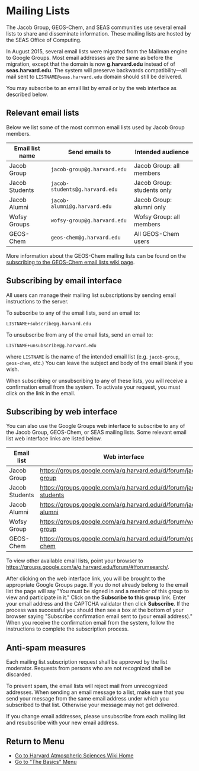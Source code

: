 # Mailing Lists

The Jacob Group, GEOS-Chem, and SEAS communities use several email lists
to share and disseminate information. These mailing lists are hosted by
the SEAS Office of Computing.

In August 2015, several email lists were migrated from the Mailman
engine to Google Groups. Most email addresses are the same as before the
migration, except that the domain is now **g.harvard.edu** instead of of
**seas.harvard.edu**. The system will preserve backwards
compatibility—all mail sent to `LISTNAME@seas.harvard.edu` domain
should still be delivered.

You may subscribe to an email list by email or by the web interface as
described below.

## Relevant email lists

Below we list some of the most common email lists used by Jacob Group
members.

| Email list name | Send emails to                 | Intended audience          |
| --------------- | ------------------------------ | -------------------------- |
| Jacob Group     | `jacob-group@g.harvard.edu`    | Jacob Group: all members   |
| Jacob Students  | `jacob-students@g.harvard.edu` | Jacob Group: students only |
| Jacob Alumni    | `jacob-alumni@g.harvard.edu`   | Jacob Group: alumni only   |
| Wofsy Groups    | `wofsy-group@g.harvard.edu`    | Wofsy Group: all members   |
| GEOS-Chem       | `geos-chem@g.harvard.edu`      | All GEOS-Chem users        |

More information about the GEOS-Chem mailing lists can be found on the
[subscribing to the GEOS-Chem email lists wiki
page](http://wiki.seas.harvard.edu/geos-chem/index.php/Subscribing_to_the_GEOS-Chem_email_lists#Subscribing_to_a_list).

## Subscribing by email interface

All users can manage their mailing list subscriptions by sending email
instructions to the server.

To subscribe to any of the email lists, send an email to:

    LISTNAME+subscribe@g.harvard.edu

To unsubscribe from any of the email lists, send an email to:

    LISTNAME+unsubscribe@g.harvard.edu

where `LISTNAME` is the name of the intended email list (e.g.
`jacob-group`, `geos-chem`, etc.) You can leave the subject and body of
the email blank if you wish.

When subscribing or unsubscribing to any of these lists, you will
receive a confirmation email from the system. To activate your request,
you must click on the link in the email.

## Subscribing by web interface

You can also use the Google Groups web interface to subscribe to any of
the Jacob Group, GEOS-Chem, or SEAS mailing lists. Some relevant email
list web interface links are listed below.

| Email list     | Web interface                                                      |
| -------------- | ------------------------------------------------------------------ |
| Jacob Group    | <https://groups.google.com/a/g.harvard.edu/d/forum/jacob-group>    |
| Jacob Students | <https://groups.google.com/a/g.harvard.edu/d/forum/jacob-students> |
| Jacob Alumni   | <https://groups.google.com/a/g.harvard.edu/d/forum/jacob-alumni>   |
| Wofsy Group    | <https://groups.google.com/a/g.harvard.edu/d/forum/wofsy-group>    |
| GEOS-Chem      | <https://groups.google.com/a/g.harvard.edu/d/forum/geos-chem>      |

To view other available email lists, point your browser to
<https://groups.google.com/a/g.harvard.edu/forum/#!forumsearch/>.

After clicking on the web interface link, you will be brought to the
appropriate Google Groups page. If you do not already belong to the
email list the page will say "You must be signed in and a member of this
group to view and participate in it." Click on the **Subscribe to this
group** link. Enter your email address and the CAPTCHA validator then
click **Subscribe**. If the process was successful you should then see a
box at the bottom of your browser saying "Subscribe confirmation email
sent to (your email address)." When you receive the confirmation email
from the system, follow the instructions to complete the subscription
process.

## Anti-spam measures

Each mailing list subscription request shall be approved by the list
moderator. Requests from persons who are not recognized shall be
discarded.

To prevent spam, the email lists will reject mail from unrecognized
addresses. When sending an email message to a list, make sure that you
send your message from the same email address under which you subscribed
to that list. Otherwise your message may not get delivered.

If you change email addresses, please unsubscribe from each mailing list
and resubscribe with your new email address.

## Return to Menu

  - [Go to Harvard Atmospheric Sciences Wiki Home](/start)
  - [Go to "The Basics" Menu](/wiki/basics)
